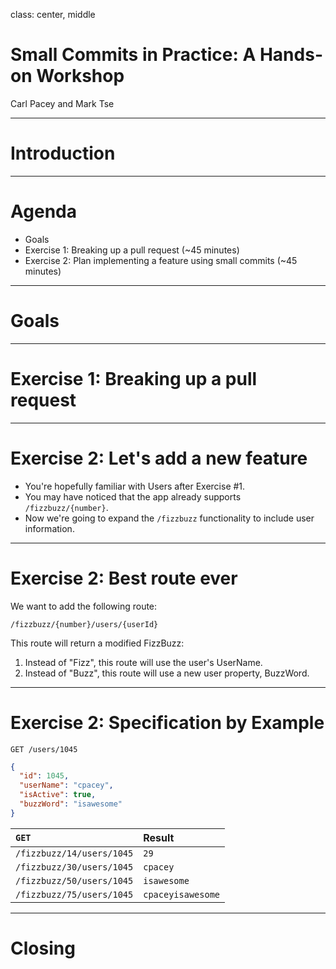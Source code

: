 <!-- Docs: https://github.com/gnab/remark/wiki -->
<!-- Example: https://github.com/gnab/remark/blob/gh-pages/index.html -->

class: center, middle

# Small Commits in Practice: A Hands-on Workshop

Carl Pacey and Mark Tse

---

# Introduction

---

# Agenda

* Goals
* Exercise 1: Breaking up a pull request (~45 minutes)
* Exercise 2: Plan implementing a feature using small commits (~45 minutes)

---

# Goals

---

# Exercise 1: Breaking up a pull request

---

# Exercise 2: Let's add a new feature

* You're hopefully familiar with Users after Exercise #1.
* You may have noticed that the app already supports `/fizzbuzz/{number}`.
* Now we're going to expand the `/fizzbuzz` functionality to include user information.

---

# Exercise 2: Best route ever

We want to add the following route:

`/fizzbuzz/{number}/users/{userId}`

This route will return a modified FizzBuzz:

1. Instead of "Fizz", this route will use the user's UserName.
1. Instead of "Buzz", this route will use a new user property, BuzzWord.

---

# Exercise 2: Specification by Example

```http
GET /users/1045
```

```json
{
  "id": 1045,
  "userName": "cpacey",
  "isActive": true,
  "buzzWord": "isawesome"
}
```

| `GET` |      Result      |
|:----------|:-------------|
| `/fizzbuzz/14/users/1045` |  `29` |
| `/fizzbuzz/30/users/1045` | `cpacey` |
| `/fizzbuzz/50/users/1045` | `isawesome` |
| `/fizzbuzz/75/users/1045` | `cpaceyisawesome` |

---

# Closing

